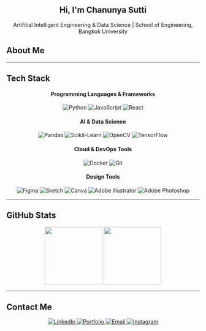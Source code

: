 <h2 align="center"> Hi, I'm Chanunya Sutti</h2>
<p align="center">Artifitial Intelligent Engineering & Data Science | School of Engineering, Bangkok University</p>


## About Me

---

## Tech Stack

<h4 align="center"> Programming Languages & Frameworks</h4>
<p align="center">
  <img alt="Python" src="https://img.shields.io/badge/Python-3776AB?style=for-the-badge&logo=python&logoColor=white" />
  <img alt="JavaScript" src="https://img.shields.io/badge/JavaScript-F7DF1E?style=for-the-badge&logo=javascript&logoColor=black" />
  <img alt="React" src="https://img.shields.io/badge/React-61DAFB?style=for-the-badge&logo=react&logoColor=black" />
</p>

<h4 align="center">AI & Data Science</h4>
<p align="center">
  <img alt="Pandas" src="https://img.shields.io/badge/Pandas-150458?style=for-the-badge&logo=pandas&logoColor=white" />
  <img alt="Scikit-Learn" src="https://img.shields.io/badge/Scikit--Learn-F7931E?style=for-the-badge&logo=scikit-learn&logoColor=white" />
  <img alt="OpenCV" src="https://img.shields.io/badge/OpenCV-5C3EE8?style=for-the-badge&logo=opencv&logoColor=white" />
  <img alt="TensorFlow" src="https://img.shields.io/badge/TensorFlow-FF6F00?style=for-the-badge&logo=tensorflow&logoColor=white" />
</p>

<h4 align="center">Cloud & DevOps Tools</h4>
<p align="center">
  <img alt="Docker" src="https://img.shields.io/badge/Docker-2496ED?style=for-the-badge&logo=docker&logoColor=white" />
  <img alt="Git" src="https://img.shields.io/badge/Git-F05032?style=for-the-badge&logo=git&logoColor=white" />
</p>

<h4 align="center">Design Tools</h4>
<p align="center">
  <img alt="Figma" src="https://img.shields.io/badge/Figma-F24E1E?style=for-the-badge&logo=figma&logoColor=white" />
  <img alt="Sketch" src="https://img.shields.io/badge/Sketch-F7B500?style=for-the-badge&logo=sketch&logoColor=white" />
  <img alt="Canva" src="https://img.shields.io/badge/Canva-00C4CC?style=for-the-badge&logo=canva&logoColor=white" />
  <img alt="Adobe Illustrator" src="https://img.shields.io/badge/Adobe%20Illustrator-FF9A00?style=for-the-badge&logo=adobeillustrator&logoColor=white" />
  <img alt="Adobe Photoshop" src="https://img.shields.io/badge/Adobe%20Photoshop-31A8FF?style=for-the-badge&logo=adobephotoshop&logoColor=white" />
</p>

---

## GitHub Stats
<p align="center">
  <img src="https://github-readme-stats.vercel.app/api?username=CHANXYII&show_icons=true&theme=transparent" height="150" />
  <img src="https://github-readme-streak-stats.herokuapp.com/?user=CHANXYII&theme=transparent&hide_border=true" height="150" />
</p>

---

## Contact Me

<p align="center">
  <a href="https://www.linkedin.com/in/chanunya-sutt">
    <img alt="LinkedIn" 
         src="https://img.shields.io/badge/LinkedIn-0A66C2?style=for-the-badge&logo=linkedin&logoColor=white" />
  </a>
  <a href="YOUR_PORTFOLIO_URL_HERE" target="_blank" rel="noopener noreferrer">
    <img alt="Portfolio" 
         src="https://img.shields.io/badge/Portfolio-000000?style=for-the-badge&logo=about-dot-me&logoColor=white" />
  </a>
  <a href="mailto:chanunya.sutt@gmail.com">
    <img alt="Email" 
         src="https://img.shields.io/badge/Email-EA4335?style=for-the-badge&logo=gmail&logoColor=white" />
  </a>
  <a href="https://www.instagram.com/chanxyii">
    <img alt="Instagram" 
         src="https://img.shields.io/badge/Instagram-E4405F?style=for-the-badge&logo=instagram&logoColor=white" />
  </a>
</p>
